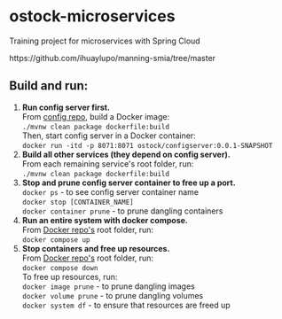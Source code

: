 # ostock-microservices
Training project for microservices with Spring Cloud

<link>https://github.com/ihuaylupo/manning-smia/tree/master</link>

## Build and run:
<ol>
  <li><b>Run config server first.</b> </br>
      From <a href="https://github.com/olegyev/ostock-microservices/tree/master/configserver">config repo</a>, build a Docker image: </br>
      <code>./mvnw clean package dockerfile:build</code></br>
      Then, start config server in a Docker container: </br>
      <code>docker run -itd -p 8071:8071 ostock/configserver:0.0.1-SNAPSHOT</code>
  </li>
  <li>
    <b>Build all other services (they depend on config server).</b> </br>
    From each remaining service's root folder, run: </br>
    <code>./mvnw clean package dockerfile:build</code>
  </li>
  <li>
    <b>Stop and prune config server container to free up a port.</b> </br>
    <code>docker ps</code> - to see config server container name </br>
    <code>docker stop [CONTAINER_NAME]</code> </br>
    <code>docker container prune</code> - to prune dangling containers </br>
  </li>
  <li>
    <b>Run an entire system with docker compose.</b> </br>
    From <a href="https://github.com/olegyev/ostock-microservices/tree/master/docker">Docker repo's</a> root folder, run: </br>
    <code>docker compose up</code>
  </li>
  <li>
    <b>Stop containers and free up resources.</b> </br>
    From <a href="https://github.com/olegyev/ostock-microservices/tree/master/docker">Docker repo's</a> root folder, run: </br>
    <code>docker compose down</code> </br>
    To free up resources, run: </br>
    <code>docker image prune</code> - to prune dangling images </br>
    <code>docker volume prune</code> - to prune dangling volumes </br>
    <code>docker system df</code> - to ensure that resources are freed up </br>
  </li>
</ol>
